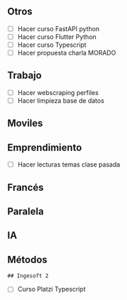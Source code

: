 ## Otros

- [ ] Hacer curso FastAPI python
- [ ] Hacer curso Flutter Python
- [ ] Hacer curso Typescript 
- [ ] Hacer propuesta charla MORADO

## Trabajo

- [ ] Hacer webscraping perfiles
- [ ] Hacer limpieza base de datos

## Moviles

## Emprendimiento

- [ ] Hacer lecturas temas clase pasada
## Francés
## Paralela

## IA

## Métodos

	## Ingesoft 2
- [ ] Curso Platzi Typescript